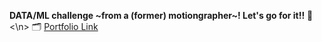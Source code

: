 **DATA/ML challenge ~from a (former) motiongrapher~! Let's go for it!!** 🚀 <\n>
🗂️ [Portfolio Link](https://drive.google.com/file/d/1G5nyzWL44u52JF2_AH9QmLF499BlvDsI/view?usp=drive_link)
